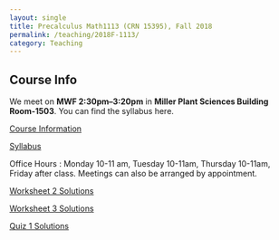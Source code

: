 ```yaml
---
layout: single
title: Precalculus Math1113 (CRN 15395), Fall 2018
permalink: /teaching/2018F-1113/
category: Teaching
---
```

## Course Info
We meet on **MWF 2:30pm&ndash;3:20pm** in **Miller Plant Sciences Building Room-1503**.
You can find the syllabus here.

[Course Information](http://www.math.uga.edu/1113)  

[Syllabus](https://www.dropbox.com/s/zqqrvzj9f4m8k9g/math-1113-syllabus.pdf?dl=0)

  Office Hours : Monday 10-11 am, Tuesday 10-11am, Thursday 10-11am, Friday after class.
    Meetings can also be arranged by appointment.
    
   [Worksheet 2 Solutions](https://www.dropbox.com/s/a036p548wfo7s7l/Worksheet%202_20180824164907.pdf?dl=0)
   
   [Worksheet 3 Solutions](https://www.dropbox.com/s/kpeqdz964fvcm33/worksheet%203_20180831102121.pdf?dl=0)
   
   [Quiz 1 Solutions](https://www.dropbox.com/s/mumwznthwvsx1jh/Quiz%20one_20180831102036.pdf?dl=0)
